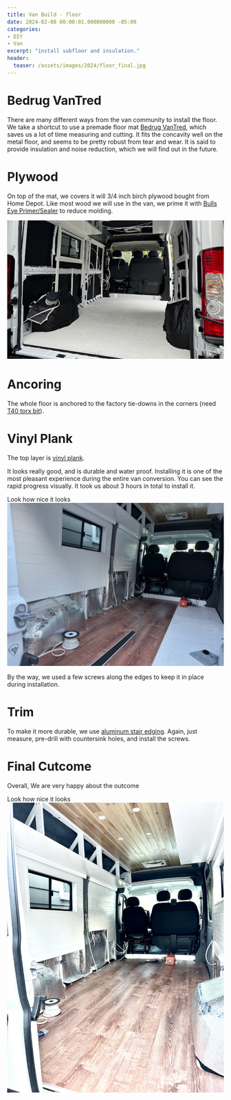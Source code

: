 ```yaml
---
title: Van Build - floor
date: 2024-02-08 00:00:01.000000000 -05:00
categories:
- DIY
- Van
excerpt: "install subfloor and insulation."
header:
  teaser: /assets/images/2024/floor_final.jpg 
---
```


# Bedrug VanTred
There are many different ways from the van community to install the floor. We take a shortcut to use a premade floor mat [Bedrug VanTred](https://a.co/d/gGgHl0T), which saves us a lot of time measuring and cutting. It fits the concavity well on the metal floor, and seems to be pretty robust from tear and wear. It is said to provide insulation and noise reduction, which we will find out in the future.


# Plywood
On top of the mat, we covers it will 3/4 inch birch plywood bought from Home Depot. Like most wood we will use in the van, we prime it with [Bulls Eye Primer/Sealer]( https://a.co/d/cetnzHI) to reduce molding. 


![Dimension](/assets/images/2024/floor.jpg)

# Ancoring

The whole floor is anchored to the factory tie-downs in the corners (need [T40 torx bit](https://www.amazon.com/dp/B07ZS6K86V?ref=ppx_yo2ov_dt_b_product_details&th=1)). 


# Vinyl Plank
The top layer is [vinyl plank](https://www.homedepot.com/p/Lifeproof-Choice-Oak-6-MIL-x-8-7-in-W-x-48-in-L-Click-Lock-Waterproof-Luxury-Vinyl-Plank-Flooring-20-1-sqft-case-I966104L/300461637).

It looks really good, and is durable and water proof. Installing it is one of the most pleasant experience during the entire van conversion. You can see the rapid progress visually. It took us about 3 hours in total to install it. 

Look how nice it looks
![Dimension](/assets/images/2024/floor_with_plank.jpg)

By the way, we used a few screws along the edges to keep it in place during installation.

# Trim

To make it more durable, we use [aluminum stair edging](https://www.homedepot.com/p/1-1-8-X1-1-8-X-144-PEWTER-ALUMINUM-STAIR-EDGING-HAMMERED-31492/202066476). Again, just measure, pre-drill with countersink holes, and install the screws. 

# Final Cutcome
Overall, We are very happy about the outcome

Look how nice it looks
![Dimension](/assets/images/2024/floor_final.jpg)